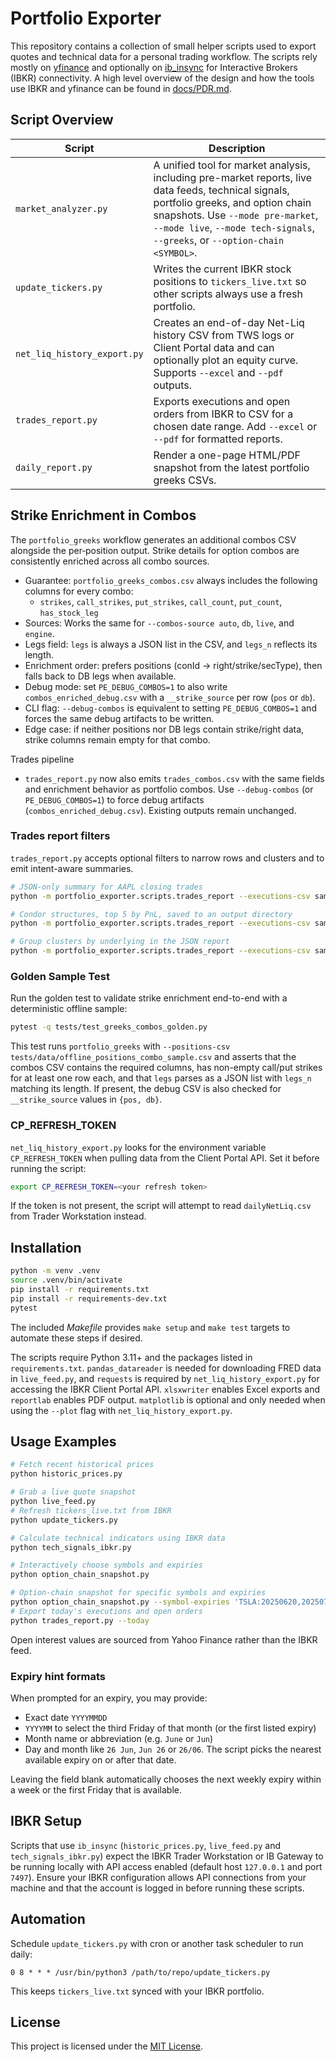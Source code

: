 # Portfolio Exporter

This repository contains a collection of small helper scripts used to export quotes
and technical data for a personal trading workflow. The scripts rely mostly on
[yfinance](https://github.com/ranaroussi/yfinance) and optionally on
[ib_insync](https://github.com/erdewit/ib_insync) for Interactive Brokers (IBKR)
connectivity. A high level overview of the design and how the tools use IBKR and
yfinance can be found in [docs/PDR.md](docs/PDR.md).

## Script Overview

| Script | Description |
| ------ | ----------- |
| `market_analyzer.py` | A unified tool for market analysis, including pre-market reports, live data feeds, technical signals, portfolio greeks, and option chain snapshots. Use `--mode pre-market`, `--mode live`, `--mode tech-signals`, `--greeks`, or `--option-chain <SYMBOL>`. |
| `update_tickers.py` | Writes the current IBKR stock positions to `tickers_live.txt` so other scripts always use a fresh portfolio. |
| `net_liq_history_export.py` | Creates an end-of-day Net-Liq history CSV from TWS logs or Client Portal data and can optionally plot an equity curve. Supports `--excel` and `--pdf` outputs. |
| `trades_report.py` | Exports executions and open orders from IBKR to CSV for a chosen date range. Add `--excel` or `--pdf` for formatted reports. |
| `daily_report.py` | Render a one-page HTML/PDF snapshot from the latest portfolio greeks CSVs. |

## Strike Enrichment in Combos

The `portfolio_greeks` workflow generates an additional combos CSV alongside the per‑position output. Strike details for option combos are consistently enriched across all combo sources.

- Guarantee: `portfolio_greeks_combos.csv` always includes the following columns for every combo:
  - `strikes`, `call_strikes`, `put_strikes`, `call_count`, `put_count`, `has_stock_leg`
- Sources: Works the same for `--combos-source auto`, `db`, `live`, and `engine`.
- Legs field: `legs` is always a JSON list in the CSV, and `legs_n` reflects its length.
- Enrichment order: prefers positions (conId → right/strike/secType), then falls back to DB legs when available.
- Debug mode: set `PE_DEBUG_COMBOS=1` to also write `combos_enriched_debug.csv` with a `__strike_source` per row (`pos` or `db`).
- CLI flag: `--debug-combos` is equivalent to setting `PE_DEBUG_COMBOS=1` and forces the same debug artifacts to be written.
- Edge case: if neither positions nor DB legs contain strike/right data, strike columns remain empty for that combo.

Trades pipeline
- `trades_report.py` now also emits `trades_combos.csv` with the same fields and enrichment behavior as portfolio combos. Use `--debug-combos` (or `PE_DEBUG_COMBOS=1`) to force debug artifacts (`combos_enriched_debug.csv`). Existing outputs remain unchanged.

### Trades report filters

`trades_report.py` accepts optional filters to narrow rows and clusters and to emit intent-aware summaries.

```bash
# JSON-only summary for AAPL closing trades
python -m portfolio_exporter.scripts.trades_report --executions-csv sample.csv --symbol AAPL --effect-in Close --json --no-files

# Condor structures, top 5 by PnL, saved to an output directory
python -m portfolio_exporter.scripts.trades_report --executions-csv sample.csv --structure-in condor --top-n 5 --output-dir ./out

# Group clusters by underlying in the JSON report
python -m portfolio_exporter.scripts.trades_report --executions-csv sample.csv --group-by underlying --json --no-files
```

### Golden Sample Test

Run the golden test to validate strike enrichment end-to-end with a deterministic offline sample:

```bash
pytest -q tests/test_greeks_combos_golden.py
```

This test runs `portfolio_greeks` with `--positions-csv tests/data/offline_positions_combo_sample.csv` and asserts that the combos CSV contains the required columns, has non-empty call/put strikes for at least one row each, and that `legs` parses as a JSON list with `legs_n` matching its length. If present, the debug CSV is also checked for `__strike_source` values in `{pos, db}`.

### CP_REFRESH_TOKEN
`net_liq_history_export.py` looks for the environment variable `CP_REFRESH_TOKEN` when pulling data from the Client Portal API. Set it before running the script:

```bash
export CP_REFRESH_TOKEN=<your refresh token>
```

If the token is not present, the script will attempt to read `dailyNetLiq.csv` from Trader Workstation instead.

## Installation

```bash
python -m venv .venv
source .venv/bin/activate
pip install -r requirements.txt
pip install -r requirements-dev.txt
pytest
```

The included *Makefile* provides `make setup` and `make test` targets to automate
these steps if desired.

The scripts require Python 3.11+ and the packages listed in `requirements.txt`.
`pandas_datareader` is needed for downloading FRED data in `live_feed.py`, and `requests` is required by `net_liq_history_export.py` for accessing the IBKR Client Portal API. `xlsxwriter` enables Excel exports and `reportlab` enables PDF output. `matplotlib` is optional and only needed when using the `--plot` flag with `net_liq_history_export.py`.

## Usage Examples

```bash
# Fetch recent historical prices
python historic_prices.py

# Grab a live quote snapshot
python live_feed.py
# Refresh tickers_live.txt from IBKR
python update_tickers.py

# Calculate technical indicators using IBKR data
python tech_signals_ibkr.py

# Interactively choose symbols and expiries
python option_chain_snapshot.py

# Option-chain snapshot for specific symbols and expiries
python option_chain_snapshot.py --symbol-expiries 'TSLA:20250620,20250703;AAPL:20250620'
# Export today's executions and open orders
python trades_report.py --today
```

Open interest values are sourced from Yahoo Finance rather than the IBKR feed.

### Expiry hint formats

When prompted for an expiry, you may provide:

* Exact date ``YYYYMMDD``
* ``YYYYMM`` to select the third Friday of that month (or the first listed expiry)
* Month name or abbreviation (e.g. ``June`` or ``Jun``)
* Day and month like ``26 Jun``, ``Jun 26`` or ``26/06``. The script picks the
  nearest available expiry on or after that date.

Leaving the field blank automatically chooses the next weekly expiry within a
week or the first Friday that is available.

## IBKR Setup

Scripts that use `ib_insync` (`historic_prices.py`, `live_feed.py` and
`tech_signals_ibkr.py`) expect the IBKR Trader Workstation or IB Gateway to be
running locally with API access enabled (default host `127.0.0.1` and port
`7497`). Ensure your IBKR configuration allows API connections from your machine
and that the account is logged in before running these scripts.
## Automation

Schedule `update_tickers.py` with cron or another task scheduler to run daily:

```cron
0 8 * * * /usr/bin/python3 /path/to/repo/update_tickers.py
```

This keeps `tickers_live.txt` synced with your IBKR portfolio.


## License

This project is licensed under the [MIT License](LICENSE).
